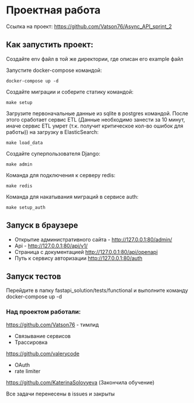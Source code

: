 # Проектная работа

Ссылка на проект: https://github.com/Vatson76/Async_API_sprint_2

## Как запустить проект:
Создайте env файл в той же директории, где описан его example файл

Запустите docker-compose командой:
```
docker-compose up -d
```
Создайте миграции и соберите статику командой:
```
make setup
```
Загрузите первоначальные данные из sqlite в postgres командой. После этого сработает сервис ETL
(Данные необходимо занести за 10 минут, иначе сервис ETL умрет (т.к. получит критическое кол-во ошибок для работы))
на загрузку в ElasticSearch:
```
make load_data
```
Создайте суперпользователя Django:
```
make admin
```
Команда для подключения к серверу redis:
```
make redis
```
Команда для накатывания миграций в сервисе auth:
```
make setup_auth
```

## Запуск в браузере
- Открытие административного сайта - http://127.0.0.1:80/admin/
- Api - http://127.0.0.1:80/api/v1/
- Страница с документацией http://127.0.0.1:80/api/openapi
- Путь к сервису авторизации http://127.0.0.1:80/auth

## Запуск тестов
Перейдите в папку fastapi_solution/tests/functional и выполните команду docker-compose up -d


### Над проектом работали:

https://github.com/Vatson76 - тимлид

- Связывание сервисов
- Трассировка

https://github.com/valerycode

- OAuth
- rate limiter

https://github.com/KaterinaSolovyeva (Закончила обучение)


Все задачи перенесены в issues и закрыты
